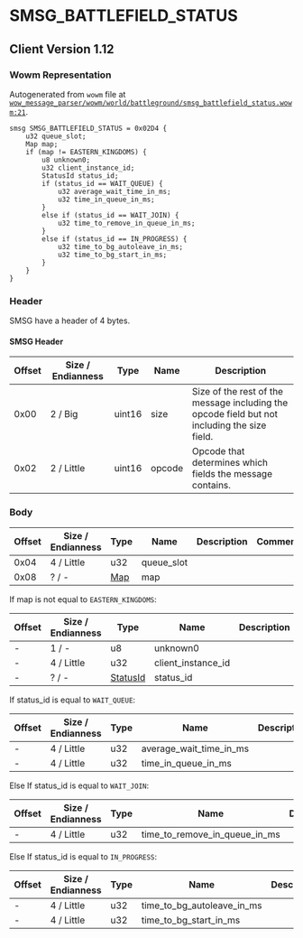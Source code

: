 # SMSG_BATTLEFIELD_STATUS

## Client Version 1.12

### Wowm Representation

Autogenerated from `wowm` file at [`wow_message_parser/wowm/world/battleground/smsg_battlefield_status.wowm:21`](https://github.com/gtker/wow_messages/tree/main/wow_message_parser/wowm/world/battleground/smsg_battlefield_status.wowm#L21).
```rust,ignore
smsg SMSG_BATTLEFIELD_STATUS = 0x02D4 {
    u32 queue_slot;
    Map map;
    if (map != EASTERN_KINGDOMS) {
        u8 unknown0;
        u32 client_instance_id;
        StatusId status_id;
        if (status_id == WAIT_QUEUE) {
            u32 average_wait_time_in_ms;
            u32 time_in_queue_in_ms;
        }
        else if (status_id == WAIT_JOIN) {
            u32 time_to_remove_in_queue_in_ms;
        }
        else if (status_id == IN_PROGRESS) {
            u32 time_to_bg_autoleave_in_ms;
            u32 time_to_bg_start_in_ms;
        }
    }
}
```
### Header

SMSG have a header of 4 bytes.

#### SMSG Header

| Offset | Size / Endianness | Type   | Name   | Description |
| ------ | ----------------- | ------ | ------ | ----------- |
| 0x00   | 2 / Big           | uint16 | size   | Size of the rest of the message including the opcode field but not including the size field.|
| 0x02   | 2 / Little        | uint16 | opcode | Opcode that determines which fields the message contains.|

### Body

| Offset | Size / Endianness | Type | Name | Description | Comment |
| ------ | ----------------- | ---- | ---- | ----------- | ------- |
| 0x04 | 4 / Little | u32 | queue_slot |  |  |
| 0x08 | ? / - | [Map](map.md) | map |  |  |

If map is not equal to `EASTERN_KINGDOMS`:

| Offset | Size / Endianness | Type | Name | Description | Comment |
| ------ | ----------------- | ---- | ---- | ----------- | ------- |
| - | 1 / - | u8 | unknown0 |  |  |
| - | 4 / Little | u32 | client_instance_id |  |  |
| - | ? / - | [StatusId](statusid.md) | status_id |  |  |

If status_id is equal to `WAIT_QUEUE`:

| Offset | Size / Endianness | Type | Name | Description | Comment |
| ------ | ----------------- | ---- | ---- | ----------- | ------- |
| - | 4 / Little | u32 | average_wait_time_in_ms |  |  |
| - | 4 / Little | u32 | time_in_queue_in_ms |  |  |

Else If status_id is equal to `WAIT_JOIN`:

| Offset | Size / Endianness | Type | Name | Description | Comment |
| ------ | ----------------- | ---- | ---- | ----------- | ------- |
| - | 4 / Little | u32 | time_to_remove_in_queue_in_ms |  |  |

Else If status_id is equal to `IN_PROGRESS`:

| Offset | Size / Endianness | Type | Name | Description | Comment |
| ------ | ----------------- | ---- | ---- | ----------- | ------- |
| - | 4 / Little | u32 | time_to_bg_autoleave_in_ms |  |  |
| - | 4 / Little | u32 | time_to_bg_start_in_ms |  |  |

